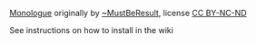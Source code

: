 [Monologue](http://mustberesult.deviantart.com/art/Monologue-309546410) originally by [~MustBeResult](http://mustberesult.deviantart.com/), license [CC BY-NC-ND](http://creativecommons.org/licenses/by-nc-nd/3.0/)

See instructions on how to install in the wiki
